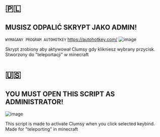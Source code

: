 # 🇵🇱
## MUSISZ ODPALIĆ SKRYPT JAKO ADMIN!
`WYMAGANY PROGRAM AUTOHOTKEY`
https://autohotkey.com/
![image](https://github.com/macius555pc/Clumsy-script/assets/166862949/d93c4c62-9dd6-468e-b1d3-a9ec494f1522) <br>

Skrypt zrobiony aby aktywował Clumsy gdy klikniesz wybrany przycisk.
    Stworzony do "teleportacji" w minecraft

# 🇺🇸
## YOU MUST OPEN THIS SCRIPT AS ADMINISTRATOR! 
![image](https://github.com/macius555pc/Clumsy-script/assets/166862949/14265c86-5777-49b2-9583-f014d5c0bd1e)

This script is made to activate Clumsy when you click selected keybind.
    Made for "teleporting" in minecraft
